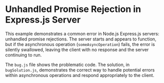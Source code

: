 # Unhandled Promise Rejection in Express.js Server

This example demonstrates a common error in Node.js Express.js servers: unhandled promise rejections.  The server starts and appears to function, but if the asynchronous operation (`someAsyncOperation`) fails, the error is silently swallowed, leaving the client with no response and the server continuing to run. 

The `bug.js` file shows the problematic code.  The solution, in `bugSolution.js`, demonstrates the correct way to handle potential errors within asynchronous operations and respond appropriately to the client.